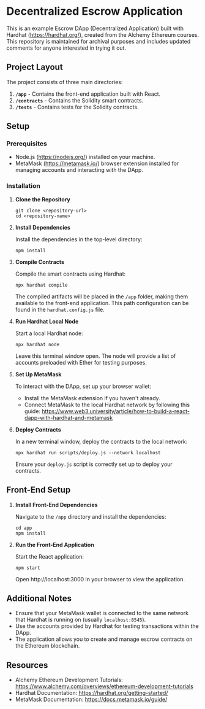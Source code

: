 # Decentralized Escrow Application

This is an example Escrow DApp (Decentralized Application) built with Hardhat (https://hardhat.org/), created from the Alchemy Ethereum courses. This repository is maintained for archival purposes and includes updated comments for anyone interested in trying it out.

## Project Layout

The project consists of three main directories:

1. **`/app`** - Contains the front-end application built with React.
2. **`/contracts`** - Contains the Solidity smart contracts.
3. **`/tests`** - Contains tests for the Solidity contracts.

## Setup

### Prerequisites

- Node.js (https://nodejs.org/) installed on your machine.
- MetaMask (https://metamask.io/) browser extension installed for managing accounts and interacting with the DApp.

### Installation

1. **Clone the Repository**

   ```
   git clone <repository-url>
   cd <repository-name>
   ```

2. **Install Dependencies**

   Install the dependencies in the top-level directory:

   ```
   npm install
   ```

3. **Compile Contracts**

   Compile the smart contracts using Hardhat:

   ```
   npx hardhat compile
   ```

   The compiled artifacts will be placed in the `/app` folder, making them available to the front-end application. This path configuration can be found in the `hardhat.config.js` file.

4. **Run Hardhat Local Node**

   Start a local Hardhat node:

   ```
   npx hardhat node
   ```

   Leave this terminal window open. The node will provide a list of accounts preloaded with Ether for testing purposes.

5. **Set Up MetaMask**

   To interact with the DApp, set up your browser wallet:

   - Install the MetaMask extension if you haven't already.
   - Connect MetaMask to the local Hardhat network by following this guide: https://www.web3.university/article/how-to-build-a-react-dapp-with-hardhat-and-metamask

6. **Deploy Contracts**

   In a new terminal window, deploy the contracts to the local network:

   ```
   npx hardhat run scripts/deploy.js --network localhost
   ```

   Ensure your `deploy.js` script is correctly set up to deploy your contracts.

## Front-End Setup

1. **Install Front-End Dependencies**

   Navigate to the `/app` directory and install the dependencies:

   ```
   cd app
   npm install
   ```

2. **Run the Front-End Application**

   Start the React application:

   ```
   npm start
   ```

   Open http://localhost:3000 in your browser to view the application.

## Additional Notes

- Ensure that your MetaMask wallet is connected to the same network that Hardhat is running on (usually `localhost:8545`).
- Use the accounts provided by Hardhat for testing transactions within the DApp.
- The application allows you to create and manage escrow contracts on the Ethereum blockchain.

## Resources

- Alchemy Ethereum Development Tutorials: https://www.alchemy.com/overviews/ethereum-development-tutorials
- Hardhat Documentation: https://hardhat.org/getting-started/
- MetaMask Documentation: https://docs.metamask.io/guide/
